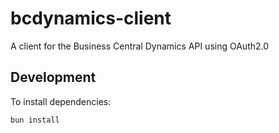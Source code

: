 # bcdynamics-client

A client for the Business Central Dynamics API using OAuth2.0

## Development

To install dependencies:

```bash
bun install
```
